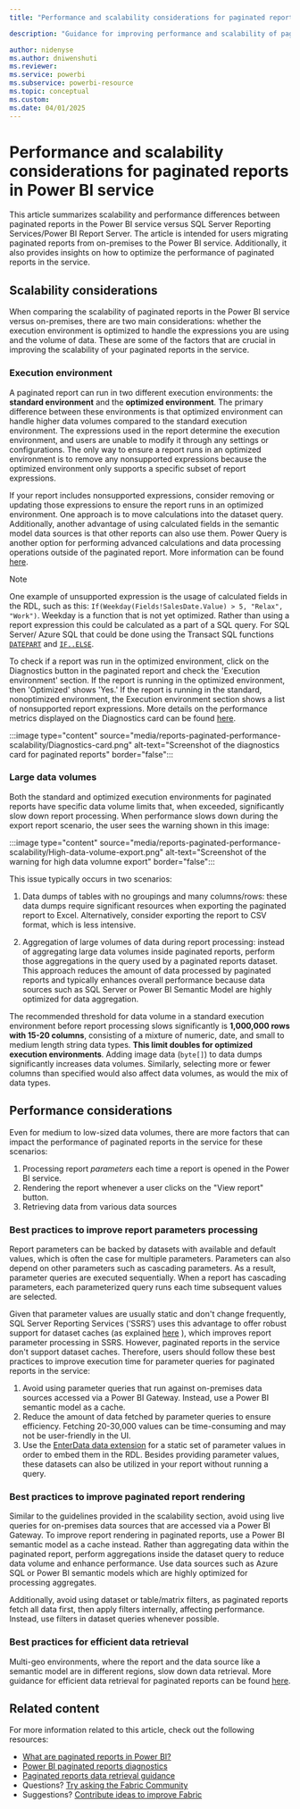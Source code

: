 ```yaml
---
title: "Performance and scalability considerations for paginated reports in Power BI service"

description: "Guidance for improving performance and scalability of paginated reports in the service"

author: nidenyse
ms.author: dniwenshuti
ms.reviewer: 
ms.service: powerbi
ms.subservice: powerbi-resource
ms.topic: conceptual
ms.custom: 
ms.date: 04/01/2025
---
```


# Performance and scalability considerations for paginated reports in Power BI service

This article summarizes scalability and performance differences between paginated reports in the Power BI service  versus SQL Server Reporting Services/Power BI Report Server. The article is intended for users migrating paginated reports from on-premises to the Power BI service. Additionally, it also provides insights on how to optimize the performance of paginated reports in the service.


## Scalability considerations


When comparing the scalability of paginated reports in the Power BI service versus on-premises, there are two main considerations: whether the execution environment  is optimized to handle the expressions you are using and the volume of data. These are some of the factors that are crucial in improving the scalability of your paginated reports in the service. 

### Execution environment

A paginated report can run in two different execution environments: the **standard environment** and the **optimized environment**. The primary difference between these environments is that optimized environment can handle higher data volumes compared to the standard execution environment. The expressions used in the report determine the execution environment, and users are unable to modify it through any settings or configurations. The only way to ensure a report runs in an optimized environment is to remove any nonsupported expressions because the optimized environment only supports a specific subset of report expressions.

If your report includes nonsupported expressions, consider removing or updating those expressions to ensure the report runs in an optimized environment. One approach is to move calculations into the dataset query. Additionally, another advantage of using calculated fields in the semantic model data sources is that other reports can also use them. Power Query is another option for performing advanced calculations and data processing operations outside of the paginated report. More information can be found [here](../paginated-reports/report-builder/connect-snowflake-databricks-power-query-online.md).

> [!Note]
> One example of unsupported expression is the usage of calculated fields in the RDL, such as this: `If(Weekday(Fields!SalesDate.Value) > 5, "Relax", "Work")`. Weekday is a function that is not yet optimized. Rather than using a report expression this could be calculated as a part of a SQL query. For SQL Server/ Azure SQL that could be done using the Transact SQL functions [`DATEPART`](/sql/t-sql/functions/datepart-transact-sql) and [`IF..ELSE`](/sql/t-sql/language-elements/if-else-transact-sql).

To check if a report was run in the optimized environment, click on the Diagnostics button in the paginated report and check the 'Execution environment' section. If the report is running in the optimized environment, then 'Optimized' shows 'Yes.' If the report is running in the standard, nonoptimized environment, the Execution environment section shows a list of nonsupported report expressions. More details on the performance metrics displayed on the Diagnostics card can be found [here](../paginated-reports/web-authoring/paginated-reports-diagnostics.md).

:::image type="content" source="media/reports-paginated-performance-scalability/Diagnostics-card.png" alt-text="Screenshot of the diagnostics card for paginated reports" border="false":::

### Large data volumes

Both the standard and optimized execution environments for paginated reports have specific data volume limits that, when exceeded, significantly slow down report processing. When performance slows down during the export report scenario, the user sees the warning shown in this image: 

:::image type="content" source="media/reports-paginated-performance-scalability/High-data-volume-export.png" alt-text="Screenshot of the warning for high data volumne export" border="false":::

This issue typically occurs in two scenarios:
1.	Data dumps of tables with no groupings and many columns/rows: these data dumps require significant resources when exporting the paginated report to Excel. Alternatively, consider exporting the report to CSV format, which is less intensive.

2.	Aggregation of large volumes of data during report processing: instead of aggregating large data volumes inside paginated reports, perform those  aggregations in the query used by a paginated reports dataset. This approach reduces the amount of data processed by paginated reports and typically enhances overall performance because data sources such as SQL Server or Power BI Semantic Model are highly optimized for data aggregation.

The recommended threshold for data volume in a standard execution environment before report processing slows significantly is **1,000,000 rows with 15-20 columns**, consisting of a mixture of numeric, date, and small to medium length string data types. **This limit doubles for optimized execution environments**. Adding image data (`byte[]`) to data dumps significantly increases data volumes. Similarly, selecting more or fewer columns than specified would also affect data volumes, as would the mix of data types. 

## Performance considerations   

Even for medium to low-sized data volumes, there are more factors that can impact the performance of paginated reports in the service for these scenarios:
1.	Processing report *parameters* each time a report is opened in the Power BI service.
2.	Rendering the report whenever a user clicks on the "View report" button.  
3.	Retrieving data from various data sources

### Best practices to improve report parameters processing

Report parameters can be backed by datasets with available and default values, which is often the case for multiple parameters. Parameters can also depend on other parameters such as cascading parameters. As a result, parameter queries are executed sequentially. When a report has cascading parameters, each parameterized query runs each time subsequent values are selected.


Given that parameter values are usually static and don't change frequently, SQL Server Reporting Services (‘SSRS’) uses this advantage to offer robust support for dataset caches (as explained [here](/sql/reporting-services/report-server/cache-shared-datasets-ssrs) ), which improves report parameter processing in SSRS. However, paginated reports in the service don't support dataset caches. Therefore, users should follow these best practices to improve execution time for parameter queries for paginated reports in the service:


1.	Avoid using parameter queries that run against on-premises data sources accessed via a Power BI Gateway. Instead, use a Power BI semantic model as a cache.
2.	Reduce the amount of data fetched by parameter queries to ensure efficiency. Fetching 20-30,000 values can be time-consuming and may not be user-friendly in the UI.
3.	Use the [EnterData data extension](../paginated-reports/paginated-reports-enter-data.md) for a static set of parameter values in order to embed them in the RDL. Besides providing parameter values, these datasets can also be utilized in your report without running a query.


### Best practices to improve paginated report rendering

Similar to the guidelines provided in the scalability section, avoid using live queries for on-premises data sources that are accessed via a Power BI Gateway. To improve report rendering in paginated reports, use a Power BI semantic model as a cache instead. Rather than aggregating data within the paginated report, perform aggregations inside the dataset query to reduce data volume and enhance performance. Use data sources such as Azure SQL  or Power BI semantic models which are highly optimized for processing aggregates. 

Additionally, avoid using dataset or table/matrix filters, as paginated reports fetch all data first, then apply filters internally, affecting performance. Instead, use filters in dataset queries whenever possible. 

### Best practices for efficient data retrieval

Multi-geo environments, where the report and the data source like a semantic model are in different regions, slow down data retrieval. More guidance for efficient data retrieval for paginated reports can be found [here](report-paginated-data-retrieval.md).

## Related content

For more information related to this article, check out the following resources:

- [What are paginated reports in Power BI?](../paginated-reports-report-builder-power-bi.md)
- [Power BI paginated reports diagnostics](../paginated-reports/paginated-reports-diagnostics.md)
- [Paginated reports data retrieval guidance](report-paginated-data-retrieval.md)
- Questions? [Try asking the Fabric Community](https://community.fabric.microsoft.com/)
- Suggestions? [Contribute ideas to improve Fabric](https://ideas.fabric.microsoft.com/)

